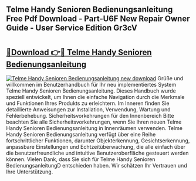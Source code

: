 ## Telme Handy Senioren Bedienungsanleitung Free Pdf Download - Part-U6F New Repair Owner Guide - User Service Edition Gr3cV

# <h2><a href="http://df27hz.blite.top/?on=Telme+Handy+Senioren+Bedienungsanleitung">🔗Download 👉🔴 Telme Handy Senioren Bedienungsanleitung</a></h2>

[![Telme Handy Senioren Bedienungsanleitung new download](https://i.imgur.com/lujVjoI.png)](http://df27hz.blite.top/?on=Telme+Handy+Senioren+Bedienungsanleitung)
Grüße und willkommen im Benutzerhandbuch für Ihr neu implementiertes System Telme Handy Senioren Bedienungsanleitung. Dieses Handbuch wurde speziell entwickelt, um Ihnen die einfache Navigation durch die Merkmale und Funktionen Ihres Produkts zu erleichtern. Im Inneren finden Sie detaillierte Anweisungen zur Installation, Verwendung, Wartung und Fehlerbehebung. Sicherheitsvorkehrungen für den Innenbereich Bitte beachten Sie alle Sicherheitsvorkehrungen, wenn Sie Ihren neuen Telme Handy Senioren Bedienungsanleitung in Innenräumen verwenden. Telme Handy Senioren Bedienungsanleitung verfügt über eine Reihe fortschrittlicher Funktionen, darunter Objekterkennung, Gesichtserkennung, anpassbare Einstellungen und Echtzeitüberwachung, die alle einfach über die benutzerfreundliche und intuitive Benutzeroberfläche gesteuert werden können. Vielen Dank, dass Sie sich für Telme Handy Senioren BedienungsanleitungD entschieden haben. Wir schätzen Ihr Vertrauen und Ihre Unterstützung.
